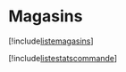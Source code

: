# Magasins

[!include[listemagasins](magasins.listemagasins.autogen.md)]

[!include[listestatscommande](magasins.listestatscommande.autogen.md)]
















